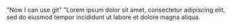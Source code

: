 "Now I can use git"
"Lorem ipsum dolor sit amet, consectetur adipiscing elit, sed do eiusmod tempor incididunt ut labore et dolore magna aliqua. 